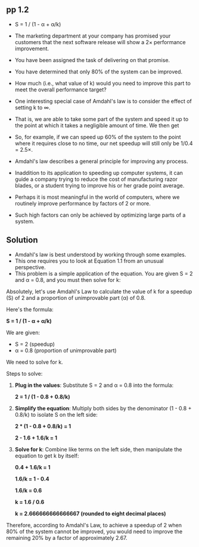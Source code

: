 ## pp 1.2
- S = 1 / (1 - α + α/k)

- The marketing department at your company has promised your
customers that the next software release will show a 2×
performance improvement. 

- You have been assigned the task of
delivering on that promise.
- You have determined that only 80% of
the system can be improved.
- How much (i.e., what value of k)
would you need to improve this part to meet the overall
performance target?
- One interesting special case of Amdahl's law is to consider the effect of
setting k to ∞.
- That is, we are able to take some part of the system and
speed it up to the point at which it takes a negligible amount of time. We
then get
- So, for example, if we can speed up 60% of the system to the point
where it requires close to no time, our net speedup will still only be 1/0.4
= 2.5×.
- Amdahl's law describes a general principle for improving any process.
- Inaddition to its application to speeding up computer systems, it can guide
a company trying to reduce the cost of manufacturing razor blades, or a
student trying to improve his or her grade point average.
- Perhaps it is most meaningful in the world of computers, where we routinely improve
performance by factors of 2 or more.
- Such high factors can only be achieved by optimizing large parts of a system.

## Solution
- Amdahl's law is best understood by working through some examples.
- This one requires you to look at Equation 1.1 from an unusual
perspective.
- This problem is a simple application of the equation. You are given S = 2
and α = 0.8, and you must then solve for k:

Absolutely, let's use Amdahl's Law to calculate the value of k for a speedup (S) of 2 and a proportion of unimprovable part (α) of 0.8.

Here's the formula:

**S = 1 / (1 - α + α/k)**

We are given:

* S = 2 (speedup)
* α = 0.8 (proportion of unimprovable part)

We need to solve for k.

Steps to solve:

1. **Plug in the values**: Substitute S = 2 and α = 0.8 into the formula:

   **2 = 1 / (1 - 0.8 + 0.8/k)**

2. **Simplify the equation**: Multiply both sides by the denominator (1 - 0.8 + 0.8/k) to isolate S on the left side:

   **2 * (1 - 0.8 + 0.8/k) = 1**

   **2 - 1.6 + 1.6/k = 1**

3. **Solve for k**: Combine like terms on the left side, then manipulate the equation to get k by itself:

   **0.4 + 1.6/k = 1**

   **1.6/k = 1 - 0.4**

   **1.6/k = 0.6**

   **k = 1.6 / 0.6**

   **k = 2.666666666666667 (rounded to eight decimal places)**

Therefore, according to Amdahl's Law, to achieve a speedup of 2 when 80% of the system cannot be improved, you would need to improve the remaining 20% by a factor of approximately 2.67.



